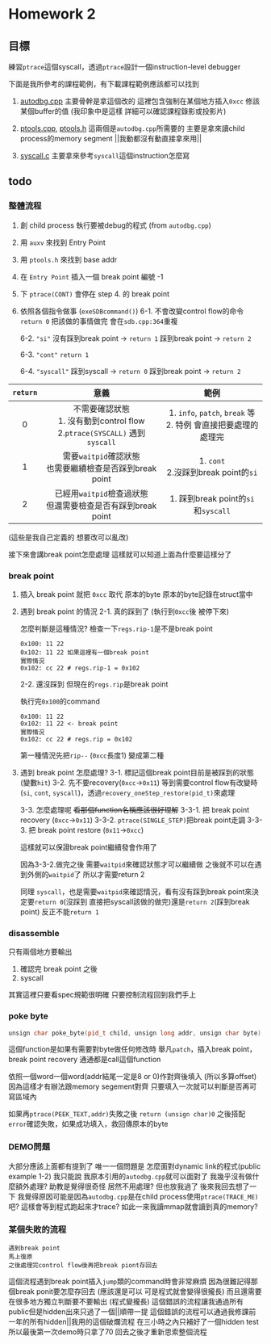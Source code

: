 # Homework 2

## 目標

練習`ptrace`這個syscall，透過`ptrace`設計一個instruction-level debugger

下面是我所參考的課程範例，有下載課程範例應該都可以找到

1. [autodbg.cpp](https://github.com/chunying/up-inclass/blob/master/ptrace/autodbg.cpp)
    主要骨幹是拿這個改的 這裡包含強制在某個地方插入`0xcc` 修該某個buffer的值 (我印象中是這樣 詳細可以確認課程錄影或投影片)

2. [ptools.cpp](https://github.com/chunying/up-inclass/blob/master/ptrace/ptools.cpp), [ptools.h](https://github.com/chunying/up-inclass/blob/master/ptrace/ptools.h)
    這兩個是`autodbg.cpp`所需要的 主要是拿來讀child process的memory segment ||我動都沒有動直接拿來用||

3. [syscall.c](https://github.com/chunying/up-inclass/blob/master/ptrace/syscall1.c)
    主要拿來參考`syscall`這個instruction怎麼寫


## todo

### 整體流程
1. 創 child process 執行要被debug的程式 (from `autodbg.cpp`)
2. 用 `auxv` 來找到 Entry Point
3. 用 `ptools.h` 來找到 base addr
4. 在 `Entry Point` 插入一個 break point 編號 -1
5. 下 `ptrace(CONT)` 會停在 step 4. 的 break point
6. 依照各個指令做事 (`exeSDBcommand()`)
    6-1. 不會改變control flow的命令 `return 0`
        把該做的事情做完 會在`sdb.cpp:364`重複
        
    6-2. `"si"` 
        沒有踩到break point -> `return 1`
        踩到break point -> `return 2`
    
    6-3. `"cont"`
        `return 1`
    
    6-4. `"syscall"`
        踩到syscall -> `return 0`
        踩到break point -> `return 2`
        
|`return`| 意義 | 範例 |
|:--:|:--:|:--:|
| 0 | 不需要確認狀態<br>1. 沒有動到control flow<br>2.`ptrace(SYSCALL)` 遇到 `syscall` | 1. `info`, `patch`, `break` 等<br>2. 特例 會直接把要處理的處理完|
| 1 | 需要`waitpid`確認狀態<br>也需要繼續檢查是否踩到break point | 1. `cont`<br>2.沒踩到break point的`si` |
| 2 | 已經用`waitpid`檢查過狀態<br>但還需要檢查是否有踩到break point | 1. 踩到break point的`si`和`syscall` |

(這些是我自己定義的 想要改可以亂改)

接下來會講break point怎麼處理 這樣就可以知道上面為什麼要這樣分了

### break point

1. 插入 break point 就把 `0xcc` 取代 原本的byte 原本的byte記錄在struct當中
2. 遇到 break point 的情況
    2-1. 真的踩到了 (執行到`0xcc`後 被停下來)

    怎麼判斷是這種情況? 檢查一下`regs.rip-1`是不是break point
    ```
    0x100: 11 22
    0x102: 11 22 如果這裡有一個break point
    實際情況
    0x102: cc 22 # regs.rip-1 = 0x102
    ```

    2-2. 還沒踩到 但現在的`regs.rip`是break point

    執行完`0x100`的command
    ```
    0x100: 11 22
    0x102: 11 22 <- break point
    實際情況
    0x102: cc 22 # regs.rip = 0x102
    ```
    
    第一種情況先把`rip--` (`0xcc`長度1) 變成第二種

3. 遇到 break point 怎麼處理?
    3-1. 標記這個break point目前是被踩到的狀態(變數`hit`)
    3-2. 先不要recovery(`0xcc`->`0x11`)
    等到需要control flow有改變時(`si`, `cont`, `syscall`)，透過`recovery_oneStep_restore(pid_t)`來處理
    
    3-3. 怎麼處理呢 ~~看那個function名稱應該很好理解~~
        3-3-1. 把 break point recovery (`0xcc`->`0x11`)
        3-3-2. `ptrace(SINGLE_STEP)`把break point走調
        3-3-3. 把 break point restore (`0x11`->`0xcc`)
    
    這樣就可以保證break point繼續發會作用了
    
    因為3-3-2.做完之後 需要`waitpid`來確認狀態才可以繼續做 之後就不可以在遇到外側的`waitpid`了 所以才需要return 2
    
    同理 `syscall`，也是需要`waitpid`來確認情況，看有沒有踩到break point來決定要`return 0`(沒踩到 直接把syscall該做的做完)還是`return 2`(踩到break point) 反正不能`return 1`

### disassemble
只有兩個地方要輸出
1. 確認完 break point 之後
2. syscall

其實這裡只要看spec規範很明確 只要控制流程回到我們手上

### poke byte
```cpp
unsign char poke_byte(pid_t child, unsign long addr, unsign char byte);
```
這個function是如果有需要對byte做任何修改時
舉凡`patch`，插入break point，break point recovery 通通都是call這個function

依照一個word一個word(addr結尾一定是8 or 0)作對齊後填入 (所以多算offset)
因為這樣才有辦法跟memory segement對齊 只要填入一次就可以判斷是否再可寫區域內

如果再`ptrace(PEEK_TEXT,addr)`失敗之後 `return (unsign char)0` 之後搭配`error`確認失敗，如果成功填入，救回傳原本的byte

### DEMO問題

大部分應該上面都有提到了
唯一一個問題是 怎麼面對dynamic link的程式(public example 1-2)
我只能說 我原本引用的`autodbg.cpp`就可以面對了 我幾乎沒有做什麼額外處理?
助教是覺得很奇怪 居然不用處理? 但也放我過了
後來我回去想了一下 我覺得原因可能是因為`autodbg.cpp`是在child process使用`ptrace(TRACE_ME)`吧? 這樣會等到程式跑起來才trace? 如此一來我讀mmap就會讀到真的memory?

### 某個失敗的流程
```
遇到break point
馬上復原
之後處理完control flow後再把break piont存回去
```
這個流程遇到break point插入`jump`類的command時會非常麻煩 因為很難記得那個break ponit要怎麼存回去 (應該還是可以 可是程式就會變得很攏長)
而且還需要在很多地方獨立判斷要不要輸出 (程式變攏長)
這個錯誤的流程讓我通過所有public但是hidden出來只過了一個||順帶一提 這個錯誤的流程可以通過我修課前一年的所有hidden||我用的這個破爛流程 在三小時之內只補好了一個hidden test 所以最後第一次demo時只拿了70 回去之後才重新思索整個流程